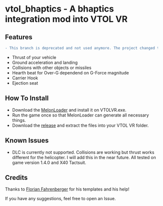 # vtol_bhaptics - A bhaptics integration mod into VTOL VR
## Features

```diff
- This branch is deprecated and not used anymore. The project changed the ModLoader from MelonLoader to the native VTOL Mod Loader.
```

* Thrust of your vehicle
* Ground acceleration and landing
* Collisions with other objects or missiles
* Hearth beat for Over-G dependend on G-Force magnitude
* Carrier Hook
* Ejection seat

## How To Install

* Download the [MelonLoader](https://melonwiki.xyz/) and install it on VTOLVR.exe.
* Run the game once so that MelonLoader can generate all necessary things.
* Download the [release](https://github.com/McFredward/vtol_bhaptics/releases/tag/release) and extract the files into your VTOL VR folder.

## Known Issues
* DLC is currently not supported. Collisions are working but thrust works different for the helicopter. I will add this in the near future. All tested on game version 1.4.0 and X40 Tactsuit.

## Credits
Thanks to [Florian Fahrenberger](https://github.com/floh-bhaptics) for his templates and his help!

If you have any suggestions, feel free to open an Issue.
